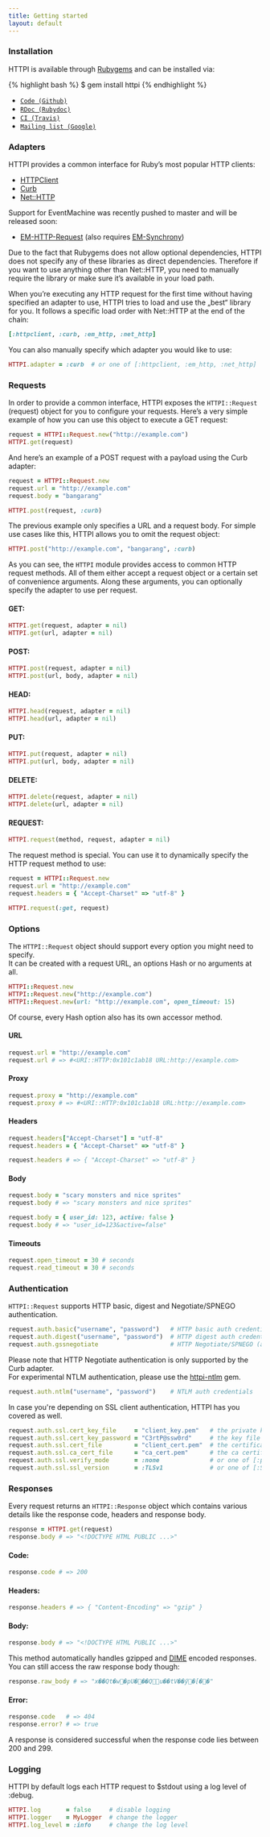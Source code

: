 ```yaml
---
title: Getting started
layout: default
---
```


### Installation

HTTPI is available through [Rubygems](http://rubygems.org/gems/httpi) and can be installed via:

{% highlight bash %}
$ gem install httpi
{% endhighlight %}

<ul id='links'>
  <li><a href='http://github.com/rubiii/httpi'><code>Code (Github)</code></a></li>
  <li><a href='http://rubydoc.info/gems/httpi/frames'><code>RDoc (Rubydoc)</code></a></li>
  <li><a href='http://travis-ci.org/#!/savonrb/httpi'><code>CI (Travis)</code></a></li>
  <li><a href='https://groups.google.com/forum/#!forum/httpirb'><code>Mailing list (Google)</code></a></li>
</ul>


### Adapters

HTTPI provides a common interface for Ruby’s most popular HTTP clients:

* [HTTPClient](http://rubygems.org/gems/httpclient)
* [Curb](http://rubygems.org/gems/curb)
* [Net::HTTP](http://ruby-doc.org/stdlib/libdoc/net/http/rdoc)

Support for EventMachine was recently pushed to master and will be released soon:

* [EM-HTTP-Request](http://rubygems.org/gems/em-http-request) (also requires [EM-Synchrony](http://rubygems.org/gems/em-synchrony))

Due to the fact that Rubygems does not allow optional dependencies, HTTPI does not specify any of these
libraries as direct dependencies. Therefore if you want to use anything other than Net::HTTP, you need
to manually require the library or make sure it’s available in your load path.

When you’re executing any HTTP request for the first time without having specified an adapter to use,
HTTPI tries to load and use the „best“ library for you. It follows a specific load order with Net::HTTP at the
end of the chain:

``` ruby
[:httpclient, :curb, :em_http, :net_http]
```

You can also manually specify which adapter you would like to use:

``` ruby
HTTPI.adapter = :curb  # or one of [:httpclient, :em_http, :net_http]
```


### Requests

In order to provide a common interface, HTTPI exposes the `HTTPI::Request` (request) object for you to configure
your requests. Here’s a very simple example of how you can use this object to execute a GET request:

``` ruby
request = HTTPI::Request.new("http://example.com")
HTTPI.get(request)
```

And here’s an example of a POST request with a payload using the Curb adapter:

``` ruby
request = HTTPI::Request.new
request.url = "http://example.com"
request.body = "bangarang"

HTTPI.post(request, :curb)
```

The previous example only specifies a URL and a request body. For simple use cases like this, HTTPI allows you
to omit the request object:

``` ruby
HTTPI.post("http://example.com", "bangarang", :curb)
```

As you can see, the `HTTPI` module provides access to common HTTP request methods. All of them either accept a
request object or a certain set of convenience arguments. Along these arguments, you can optionally specify the
adapter to use per request.

#### GET:

``` ruby
HTTPI.get(request, adapter = nil)
HTTPI.get(url, adapter = nil)
```

#### POST:

``` ruby
HTTPI.post(request, adapter = nil)
HTTPI.post(url, body, adapter = nil)
```

#### HEAD:

``` ruby
HTTPI.head(request, adapter = nil)
HTTPI.head(url, adapter = nil)
```

#### PUT:

``` ruby
HTTPI.put(request, adapter = nil)
HTTPI.put(url, body, adapter = nil)
```

#### DELETE:

``` ruby
HTTPI.delete(request, adapter = nil)
HTTPI.delete(url, adapter = nil)
```

#### REQUEST:

``` ruby
HTTPI.request(method, request, adapter = nil)
```

The request method is special. You can use it to dynamically specify the HTTP request method to use:

``` ruby
request = HTTPI::Request.new
request.url = "http://example.com"
request.headers = { "Accept-Charset" => "utf-8" }

HTTPI.request(:get, request)
```


### Options

The `HTTPI::Request` object should support every option you might need to specify.  
It can be created with a request URL, an options Hash or no arguments at all.

``` ruby
HTTPI::Request.new
HTTPI::Request.new("http://example.com")
HTTPI::Request.new(url: "http://example.com", open_timeout: 15)
```

Of course, every Hash option also has its own accessor method.

#### URL

``` ruby
request.url = "http://example.com"
request.url # => #<URI::HTTP:0x101c1ab18 URL:http://example.com>
```

#### Proxy

``` ruby
request.proxy = "http://example.com"
request.proxy # => #<URI::HTTP:0x101c1ab18 URL:http://example.com>
```

#### Headers

``` ruby
request.headers["Accept-Charset"] = "utf-8"
request.headers = { "Accept-Charset" => "utf-8" }

request.headers # => { "Accept-Charset" => "utf-8" }
```

#### Body

``` ruby
request.body = "scary monsters and nice sprites"
request.body # => "scary monsters and nice sprites"

request.body = { user_id: 123, active: false }
request.body # => "user_id=123&active=false"
```

#### Timeouts

``` ruby
request.open_timeout = 30 # seconds
request.read_timeout = 30 # seconds
```


### Authentication

`HTTPI::Request` supports HTTP basic, digest and Negotiate/SPNEGO authentication.

``` ruby
request.auth.basic("username", "password")   # HTTP basic auth credentials
request.auth.digest("username", "password")  # HTTP digest auth credentials
request.auth.gssnegotiate                    # HTTP Negotiate/SPNEGO (aka Kerberos)
```

Please note that HTTP Negotiate authentication is only supported by the Curb adapter.  
For experimental NTLM authentication, please use the [httpi-ntlm](http://rubygems.org/gems/httpi-ntml) gem.

``` ruby
request.auth.ntlm("username", "password")    # NTLM auth credentials
```

In case you're depending on SSL client authentication, HTTPI has you covered as well.

``` ruby
request.auth.ssl.cert_key_file     = "client_key.pem"   # the private key file to use
request.auth.ssl.cert_key_password = "C3rtP@ssw0rd"     # the key file's password
request.auth.ssl.cert_file         = "client_cert.pem"  # the certificate file to use
request.auth.ssl.ca_cert_file      = "ca_cert.pem"      # the ca certificate file to use
request.auth.ssl.verify_mode       = :none              # or one of [:peer, :fail_if_no_peer_cert, :client_once]
request.auth.ssl.ssl_version       = :TLSv1             # or one of [:SSLv2, :SSLv3]
```


### Responses

Every request returns an `HTTPI::Response` object which contains various details like the response code,
headers and response body.

``` ruby
response = HTTPI.get(request)
response.body # => "<!DOCTYPE HTML PUBLIC ...>"
```

#### Code:

``` ruby
response.code # => 200
``` 

#### Headers:

``` ruby
response.headers # => { "Content-Encoding" => "gzip" }
``` 

#### Body:

``` ruby
response.body # => "<!DOCTYPE HTML PUBLIC ...>"
``` 

This method automatically handles gzipped and [DIME](http://en.wikipedia.org/wiki/Direct_Internet_Message_Encapsulation) encoded responses.  
You can still access the raw response body though:

``` ruby
response.raw_body # => "x��Qt�w�pU���Qu��tV��ӳ�[��"
``` 

#### Error:

``` ruby
response.code   # => 404
response.error? # => true
``` 

A response is considered successful when the response code lies between 200 and 299.


### Logging

HTTPI by default logs each HTTP request to $stdout using a log level of :debug.

``` ruby
HTTPI.log       = false     # disable logging
HTTPI.logger    = MyLogger  # change the logger
HTTPI.log_level = :info     # change the log level
```


